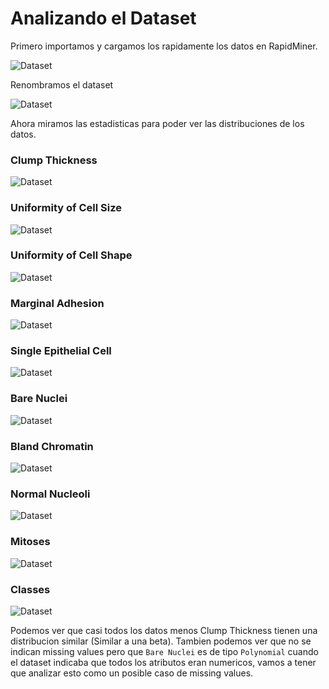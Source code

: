 # Analizando el Dataset

Primero importamos y cargamos los rapidamente los datos en RapidMiner.

![Dataset](./img/load_rm.png)

Renombramos el dataset

![Dataset](./img/rapidminer_load.png)

Ahora miramos las estadisticas para poder ver las distribuciones de los datos.

### Clump Thickness

![Dataset](./img/clump_thickness_h.png)

### Uniformity of Cell Size

![Dataset](./img/uniformity_of_cell_size.png)

### Uniformity of Cell Shape

![Dataset](./img/uniformity_of_cell_shape.png)

### Marginal Adhesion

![Dataset](./img/marginal_adhesion.png)

### Single Epithelial Cell

![Dataset](./img/single_epithelial_cell.png)

### Bare Nuclei

![Dataset](./img/bare_nuclei.png)

### Bland Chromatin

![Dataset](./img/bland_chromatin.png)

### Normal Nucleoli

![Dataset](./img/normal_nucleoli.png)

### Mitoses

![Dataset](./img/mitoses.png)

### Classes

![Dataset](./img/classes.png)


Podemos ver que casi todos los datos menos Clump Thickness tienen una distribucion similar (Similar a una beta).
Tambien podemos ver que no se indican missing values pero que `Bare Nuclei` es de tipo `Polynomial` cuando el dataset indicaba que todos los atributos eran numericos, vamos a tener que analizar esto como un posible caso de missing values.
